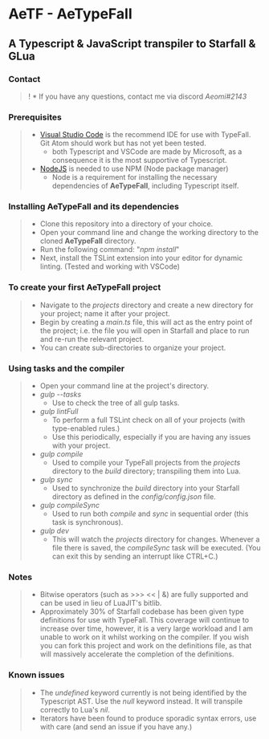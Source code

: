 # AeTF - AeTypeFall

## A Typescript & JavaScript transpiler to Starfall & GLua

### Contact
>! * If you have any questions, contact me via discord *Aeomi#2143*

### Prerequisites

> * [Visual Studio Code](https://code.visualstudio.com) is the recommend IDE for use with TypeFall. Git Atom should work but has not yet been tested.
>   * both Typescript and VSCode are made by Microsoft, as a consequence it is the most supportive of Typescript.
> * [NodeJS](https://nodejs.org/en) is needed to use NPM (Node package manager)
>   * Node is a requirement for installing the necessary dependencies of **AeTypeFall**, including Typescript itself.

### Installing AeTypeFall and its dependencies

> * Clone this repository into a directory of your choice.
> * Open your command line and change the working directory to the cloned **AeTypeFall** directory.
> * Run the following command: "*npm install*"
> * Next, install the TSLint extension into your editor for dynamic linting. (Tested and working with VSCode)

### To create your first **AeTypeFall** project

> * Navigate to the *projects* directory and create a new directory for your project; name it after your project.
> * Begin by creating a *main.ts* file, this will act as the entry point of the project; i.e. the file you will open in Starfall and place to run and re-run the relevant project.
> * You can create sub-directories to organize your project.

### Using tasks and the compiler

> * Open your command line at the project's directory.
> * *gulp --tasks*
>   * Use to check the tree of all gulp tasks.
> * *gulp lintFull*
>   * To perform a full TSLint check on all of your projects (with type-enabled rules.)
>   * Use this periodically, especially if you are having any issues with your project.
> * *gulp compile*
>   * Used to compile your TypeFall projects from the *projects* directory to the *build* directory; transpiling them into Lua.
> * *gulp sync*
>   * Used to synchronize the *build* directory into your Starfall directory as defined in the *config/config.json* file.
> * *gulp compileSync*
>   * Used to run both *compile* and *sync* in sequential order (this task is synchronous).
> * *gulp dev*
>   * This will watch the *projects* directory for changes. Whenever a file there is saved, the *compileSync* task will be executed. (You can exit this by sending an interrupt like CTRL+C.)

### Notes

> * Bitwise operators (such as >>> << | &) are fully supported and can be used in lieu of LuaJIT's bitlib.
> * Approximately 30% of Starfall codebase has been given type definitions for use with TypeFall. This coverage will continue to increase over time, however, it is a very large workload and I am unable to work on it whilst working on the compiler. If you wish you can fork this project and work on the definitions file, as that will massively accelerate the completion of the definitions.

### Known issues

> * The *undefined* keyword currently is not being identified by the Typescript AST. Use the *null* keyword instead. It will transpile correctly to Lua's *nil*.
> * Iterators have been found to produce sporadic syntax errors, use with care (and send an issue if you have any.)